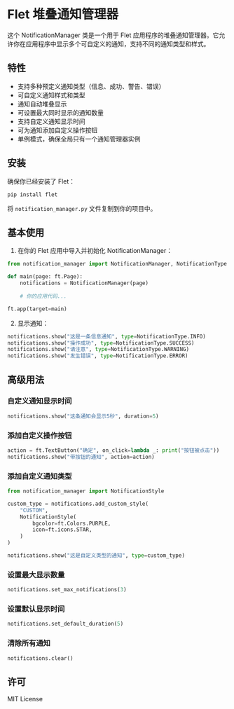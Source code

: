 # Flet 堆叠通知管理器

这个 NotificationManager 类是一个用于 Flet 应用程序的堆叠通知管理器。它允许你在应用程序中显示多个可自定义的通知，支持不同的通知类型和样式。

## 特性

- 支持多种预定义通知类型（信息、成功、警告、错误）
- 可自定义通知样式和类型
- 通知自动堆叠显示
- 可设置最大同时显示的通知数量
- 支持自定义通知显示时间
- 可为通知添加自定义操作按钮
- 单例模式，确保全局只有一个通知管理器实例

## 安装

确保你已经安装了 Flet：

```
pip install flet
```

将 `notification_manager.py` 文件复制到你的项目中。

## 基本使用

1. 在你的 Flet 应用中导入并初始化 NotificationManager：

```python
from notification_manager import NotificationManager, NotificationType

def main(page: ft.Page):
    notifications = NotificationManager(page)
    
    # 你的应用代码...

ft.app(target=main)
```

2. 显示通知：

```python
notifications.show("这是一条信息通知", type=NotificationType.INFO)
notifications.show("操作成功", type=NotificationType.SUCCESS)
notifications.show("请注意", type=NotificationType.WARNING)
notifications.show("发生错误", type=NotificationType.ERROR)
```

## 高级用法

### 自定义通知显示时间

```python
notifications.show("这条通知会显示5秒", duration=5)
```

### 添加自定义操作按钮

```python
action = ft.TextButton("确定", on_click=lambda _: print("按钮被点击"))
notifications.show("带按钮的通知", action=action)
```

### 添加自定义通知类型

```python
from notification_manager import NotificationStyle

custom_type = notifications.add_custom_style(
    "CUSTOM",
    NotificationStyle(
        bgcolor=ft.Colors.PURPLE,
        icon=ft.icons.STAR,
    )
)

notifications.show("这是自定义类型的通知", type=custom_type)
```

### 设置最大显示数量

```python
notifications.set_max_notifications(3)
```

### 设置默认显示时间

```python
notifications.set_default_duration(5)
```

### 清除所有通知

```python
notifications.clear()
```

## 许可

MIT License